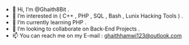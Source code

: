 - 👋 Hi, I’m @Ghaith8Bit .
- 👀 I’m interested in ( C++ , PHP , SQL , Bash , Lunix Hacking Tools ) .
- 🌱 I’m currently learning PHP .
- 💞️ I’m looking to collaborate on Back-End Projects .
- 📫 You can reach me on my E-mail : ghaithhamwi123@outlook.com 

<!---
Ghaith8Bit/Ghaith8Bit is a ✨ special ✨ repository because its `README.md` (this file) appears on your GitHub profile.
You can click the Preview link to take a look at your changes.
--->
